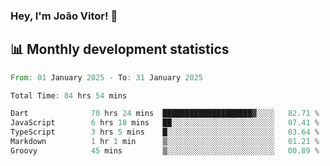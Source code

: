 ### Hey, I'm João Vitor! 👋

<!--
**joaovitorcf97/joaovitorcf97** is a ✨ _special_ ✨ repository because its `README.md` (this file) appears on your GitHub profile.

Here are some ideas to get you started:

- 🔭 I’m currently working on ...
- 🌱 I’m currently learning ...
- 👯 I’m looking to collaborate on ...
- 🤔 I’m looking for help with ...
- 💬 Ask me about ...
- 📫 How to reach me: ...
- 😄 Pronouns: ...
- ⚡ Fun fact: ...
-->
## 📊 Monthly development statistics

<!--START_SECTION:waka-->

```rust
From: 01 January 2025 - To: 31 January 2025

Total Time: 84 hrs 54 mins

Dart              70 hrs 24 mins  ████████████████████▓░░░░   82.71 %
JavaScript        6 hrs 18 mins   ██░░░░░░░░░░░░░░░░░░░░░░░   07.41 %
TypeScript        3 hrs 5 mins    █░░░░░░░░░░░░░░░░░░░░░░░░   03.64 %
Markdown          1 hr 1 min      ▒░░░░░░░░░░░░░░░░░░░░░░░░   01.21 %
Groovy            45 mins         ▒░░░░░░░░░░░░░░░░░░░░░░░░   00.89 %
```

<!--END_SECTION:waka-->
